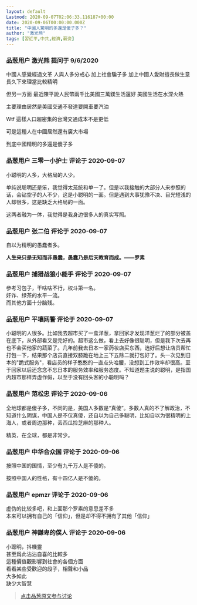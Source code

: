 ```yaml
---
layout: default
Lastmod: 2020-09-07T02:06:33.116187+00:00
date: 2020-09-06T00:00:00.000Z
title: "中國人驚明的多還是傻子多？"
author: "激光熊"
tags: [習近平,中共,經濟,薪资]
---
```



### 品葱用户 **激光熊** 提问于 9/6/2020
    
中國人感覺經過文革 人與人多分戒心 加上社會騙子多 加上中國人愛財擅長做生意 長久下來理當比較精明   
  
但另一方面 最近陳平說人民幣兩千比美國三萬鎂生活還好 美國生活在水深火熱   
  
主要理由居然是美國交通不發達要開車要汽油  
  
Wtf 這樣人口超密集的台灣交通成本不是更低  
  
可是這種人在中國居然還有廣大市場  
  
到底中國精明的多還是傻子多
    
                

### 品葱用户 **三零一小护士** 评论于 2020-09-07
        
小聪明的人多，大格局的人少。  
  
单纯说聪明还是笨，我觉得太笼统和单一了。但是以我接触的大部分人来参照的话，会钻空子的人不少，这是小聪明的一面。但是遇到大事犹豫不决、目光短浅的人却很多，这是缺乏大格局的一面。  
  
这两者融为一体，我觉得是我身边很多人的真实写照。
        
                

### 品葱用户 **张二伯** 评论于 2020-09-07
        
自以为精明的愚蠢者多。  
  
**人生来只是无知而非愚蠢，愚蠢乃是后天教育而成。——罗素**
        
                

### 品葱用户 **捕猎战狼小能手** 评论于 2020-09-07
        
参考习包子，干啥啥不行，权斗第一名。  
奸诈、绿茶的水平一流。  
而其他方面十分脑残。
        
                

### 品葱用户 **平壤网警** 评论于 2020-09-07
        
小聪明的人很多。比如我去超市买了一盒洋葱，拿回家才发现洋葱烂了的部分被盖在底下，从外部看又是完好的。超市这么做，看上去好像很聪明，但是我下次去再也不会买他家的蔬菜了。几年前我去日本一家药妆店买东西，选好后想让店员帮忙打包一下，结果那个店员直接双膝跪在地上三下五除二就打包好了。头一次见到日本的"跪式服务"，看店员的样子憨憨的一直点头哈腰，没想到工作效率却很高。至于回家以后还念念不忘日本的服务效率和服务态度。不知道题主说的聪明，是指国内超市那样弄虚作假，以至于没有回头客的小聪明吗？
        
                

### 品葱用户 **范松忠** 评论于 2020-09-06
        
全地球都是傻子多，不同的是，美国人多数是“真傻”。多数人真的不了解政治，不知道什么阴谋，中国人是不仅真傻，还自以为自己多聪明，比如自以为很精明的上海人，或者周边那种，丢西瓜捡芝麻的那种人。  
  
精英，在全球，都是非常少。
        
                

### 品葱用户 **中华合众国** 评论于 2020-09-06
        
按照中国的国情，至少有九千万人是不傻的。  
  
按照中国人的性格，有十四亿人是不傻的。
        
                

### 品葱用户 **epmzr** 评论于 2020-09-06
        
虚伪的比较多吧，和上面那个罗素的意思差不多  
本来可以拥有自己的「信仰」，但是却不得不拥有了其他「信仰」
        
                

### 品葱用户 **神謙卑的僕人** 评论于 2020-09-06
        
小聰明，抖機靈  
甚至爲此沾沾自喜的比較多  
這種價值觀影響到社會的各個方面  
看看某些受歡迎的段子，相聲和小品  
大多如此  
缺少大智慧
        
                





> [点击品葱原文参与讨论](https://pincong.rocks/question/30661)

